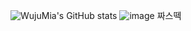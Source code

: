 ![WujuMia's GitHub stats](https://github-readme-stats.vercel.app/api?username=WujuMia&count_private=true&show_icons=true&theme=radical&hide=stars,prs,issues)
![image](https://github.com/WujuMia/WujuMia/assets/139822522/dd2c7c89-fd9b-40e0-983d-7629bc651844)
짜스떽
